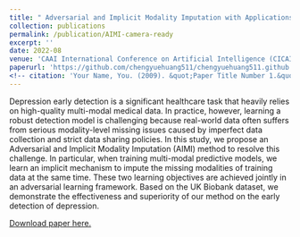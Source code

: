 ```yaml
---
title: " Adversarial and Implicit Modality Imputation with Applications to Depression Early Detection"
collection: publications
permalink: /publication/AIMI-camera-ready
excerpt: ''
date: 2022-08
venue: 'CAAI International Conference on Artificial Intelligence (CICAI)'
paperurl: 'https://github.com/chengyuehuang511/chengyuehuang511.github.io/blob/master/files/AIMI-camera-ready.pdf'
<!-- citation: 'Your Name, You. (2009). &quot;Paper Title Number 1.&quot; <i>Journal 1</i>. 1(1).' -->
---
```

Depression early detection is a significant healthcare task that heavily relies on high-quality multi-modal medical data. In practice, however, learning a robust detection model is challenging because real-world data often suffers from serious modality-level missing issues caused by imperfect data collection and strict data sharing policies. In this study, we propose an Adversarial and Implicit Modality Imputation (AIMI) method to resolve this challenge. In particular, when training multi-modal predictive models, we learn an implicit mechanism to impute the missing modalities of training data at the same time. These two learning objectives are achieved jointly in an adversarial learning framework. Based on the UK Biobank dataset, we demonstrate the effectiveness and superiority of our method on the early detection of depression.

[Download paper here.](https://github.com/chengyuehuang511/chengyuehuang511.github.io/blob/master/files/AIMI-camera-ready.pdf)

<!-- Recommended citation: Your Name, You. (2009). "Paper Title Number 1." <i>Journal 1</i>. 1(1). -->

